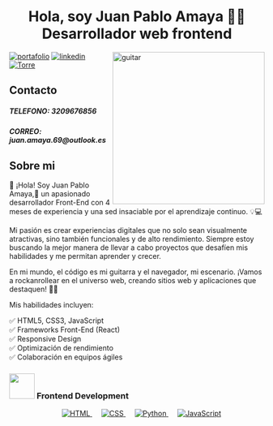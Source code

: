 <div align="center">
<h1 align="center">Hola, soy Juan Pablo Amaya 🤘🏻<br/>
Desarrollador web frontend</h1>
  
</div>
<img align="right" width=300px alt="guitar" src="[https://tenor.com/bbg1o.gif]" />

[![portafolio](https://img.shields.io/badge/my_portfolio-000?style=for-the-badge&logo=ko-fi&logoColor=white)]("")
[![linkedin](https://img.shields.io/badge/linkedin-0A66C2?style=for-the-badge&logo=linkedin&logoColor=white)](www.linkedin.com/in/amayajp)
[![Torre](https://img.shields.io/badge/my_torre-000?style=for-the-badge&logo=ko-fi&logoColor=white)](https://torre.ai/juanpabloamaya)


## Contacto
<h5>TELEFONO: 3209676856</h5>
<h5>CORREO: juan.amaya.69@outlook.es</h5>



## Sobre mi

 🚀 ¡Hola! Soy Juan Pablo Amaya,🚀 un apasionado desarrollador Front-End con 4 meses de experiencia y una sed insaciable por el aprendizaje continuo. 💡💻

Mi pasión es crear experiencias digitales que no solo sean visualmente atractivas, sino también funcionales y de alto rendimiento. Siempre estoy buscando la mejor manera de llevar a cabo proyectos que desafíen mis habilidades y me permitan aprender y crecer.

En mi mundo, el código es mi guitarra y el navegador, mi escenario. ¡Vamos a rockanrollear en el universo web, creando sitios web y aplicaciones que destaquen! 🎸🎶

Mis habilidades incluyen:

✅ HTML5, CSS3, JavaScript <br>
✅ Frameworks Front-End (React) <br>
✅ Responsive Design <br>
✅ Optimización de rendimiento <br>
✅ Colaboración en equipos ágiles <br>



### <picture> <img src = "https://github.com/7oSkaaa/7oSkaaa/blob/main/Images/Front_End.gif?raw=true" width = 50px>  </picture> Frontend Development
<p align="center"> 
  &emsp; 
  <a href="https://www.w3.org/html/" target="_blank"> 
   <img alt="HTML" src="https://img.shields.io/badge/HTML5%20-%23E34F26.svg?style=plastic&logo=html5&logoColor=white">
  </a>   
  &emsp;
  <a href="https://www.w3schools.com/css/" target="_blank">
    <img alt="CSS" src="https://img.shields.io/badge/CSS%20-%231572B6.svg?style=plastic&logo=css3&logoColor=white">
  </a> 
  &emsp;
  <a href="https://www.python.org" target="_blank">
    <img alt="Python" src="https://img.shields.io/badge/react-%2361DAFB.svg?style=plastic&logo=React&logoColor=black">
  </a>
  &emsp;
  <a href="https://developer.mozilla.org/en-US/docs/Web/JavaScript" target="_blank"> 
     <img alt="JavaScript" src="https://img.shields.io/badge/JavaScript%20-%23F7DF1E.svg?style=plastic&logo=javascript&logoColor=black">
   </a>
</p>
